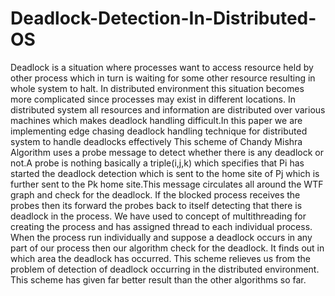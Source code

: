 # Deadlock-Detection-In-Distributed-OS

Deadlock is a situation where processes want to access resource held by other process which in turn is waiting for some other resource resulting in whole system to halt. In distributed environment this situation becomes more complicated since processes may exist in different locations. In distributed system all resources and information are distributed over various machines which makes deadlock handling difficult.In this paper we are implementing edge chasing deadlock handling technique for distributed system to handle deadlocks effectively This scheme of Chandy Mishra Algorithm uses a probe message to detect whether there is any deadlock or not.A probe is nothing basically a triple(i,j,k) which specifies that Pi has started the deadlock detection which is sent to the home site of Pj which is further sent to the Pk home site.This message circulates all around the WTF graph and check for the deadlock. If the blocked process receives the probes then its forward the probes back to itself detecting that there is deadlock in the process. We have used to concept of multithreading for creating the process and has assigned thread to each individual process. When the process run individually and suppose a deadlock occurs in any part of our process then our algorithm check for the deadlock. It finds out in which area the deadlock has occurred. This scheme relieves us from the problem of detection of deadlock occurring in the distributed environment. This scheme has given far better result than the other algorithms so far.

